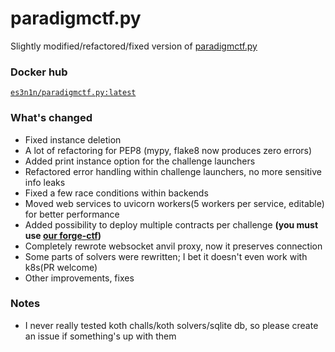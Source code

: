 # paradigmctf.py

Slightly modified/refactored/fixed version of [paradigmctf.py](https://github.com/paradigmxyz/paradigm-ctf-infrastructure/)

### Docker hub

[`es3n1n/paradigmctf.py:latest`](https://hub.docker.com/repository/docker/es3n1n/paradigmctf.py/general)

### What's changed

- Fixed instance deletion
- A lot of refactoring for PEP8 (mypy, flake8 now produces zero errors)
- Added print instance option for the challenge launchers
- Refactored error handling within challenge launchers, no more sensitive info leaks
- Fixed a few race conditions within backends
- Moved web services to uvicorn workers(5 workers per service, editable) for better performance
- Added possibility to deploy multiple contracts per challenge **(you must use [our forge-ctf](https://github.com/es3n1n/forge-ctf))**
- Completely rewrote websocket anvil proxy, now it preserves connection
- Some parts of solvers were rewritten; I bet it doesn't even work with k8s(PR welcome)
- Other improvements, fixes

### Notes

- I never really tested koth challs/koth solvers/sqlite db, so please create an issue if something's up with them 
